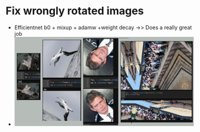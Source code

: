 # Fix wrongly rotated images

- Efficientnet b0 + mixup + adamw +weight decay ->> Does a really great job
- ![image](rotate.png)